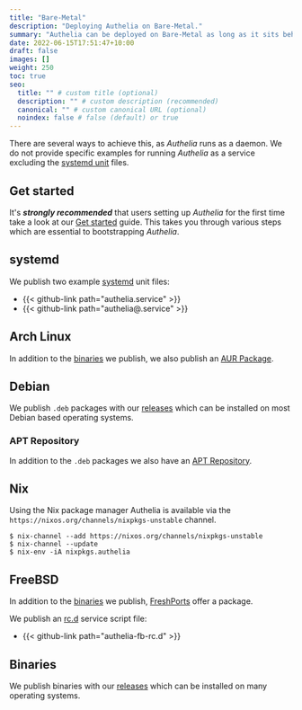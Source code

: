 ```yaml
---
title: "Bare-Metal"
description: "Deploying Authelia on Bare-Metal."
summary: "Authelia can be deployed on Bare-Metal as long as it sits behind a proxy."
date: 2022-06-15T17:51:47+10:00
draft: false
images: []
weight: 250
toc: true
seo:
  title: "" # custom title (optional)
  description: "" # custom description (recommended)
  canonical: "" # custom canonical URL (optional)
  noindex: false # false (default) or true
---
```


There are several ways to achieve this, as *Authelia* runs as a daemon. We do not provide specific examples for running
*Authelia* as a service excluding the [systemd unit](#systemd) files.

## Get started

It's __*strongly recommended*__ that users setting up *Authelia* for the first time take a look at our
[Get started](../prologue/get-started.md) guide. This takes you through various steps which are essential to
bootstrapping *Authelia*.

## systemd

We publish two example [systemd] unit files:

* {{< github-link path="authelia.service" >}}
* {{< github-link path="authelia@.service" >}}

## Arch Linux

In addition to the [binaries](#binaries) we publish, we also publish an
[AUR Package](https://aur.archlinux.org/packages/authelia).

## Debian

We publish `.deb` packages with our [releases] which can be installed
on most Debian based operating systems.

### APT Repository

In addition to the `.deb` packages we also have an [APT Repository](https://apt.authelia.com).

## Nix

Using the Nix package manager Authelia is available via the `https://nixos.org/channels/nixpkgs-unstable` channel.

```shell
$ nix-channel --add https://nixos.org/channels/nixpkgs-unstable
$ nix-channel --update
$ nix-env -iA nixpkgs.authelia
```

## FreeBSD

In addition to the [binaries](#binaries) we publish, [FreshPorts](https://www.freshports.org/www/authelia/) offer a
package.

We publish an [rc.d](https://docs.freebsd.org/en/articles/rc-scripting/) service script file:

* {{< github-link path="authelia-fb-rc.d" >}}

## Binaries

We publish binaries with our [releases] which can be installed on many operating systems.

[releases]: https://github.com/authelia/authelia/releases
[systemd]: https://systemd.io/
